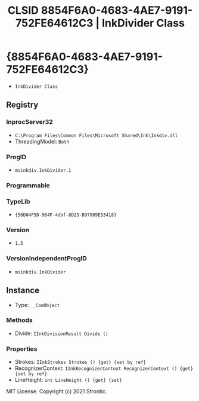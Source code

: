 ﻿---
title: "CLSID 8854F6A0-4683-4AE7-9191-752FE64612C3 | InkDivider Class"
excerpt: What is COM-Object CLSID 8854F6A0-4683-4AE7-9191-752FE64612C3?
---

# {8854F6A0-4683-4AE7-9191-752FE64612C3}

* `InkDivider Class`

## Registry


### InprocServer32

* `C:\Program Files\Common Files\Microsoft Shared\Ink\Inkdiv.dll`
* ThreadingModel: `Both`

### ProgID

* `msinkdiv.InkDivider.1`

### Programmable


### TypeLib

* `{56D04F5D-964F-4dbf-8D23-B97989E53418}`

### Version

* `1.5`

### VersionIndependentProgID

* `msinkdiv.InkDivider`

## Instance

* Type: `__ComObject`

### Methods

* Divide: `IInkDivisionResult Divide ()`

### Properties

* Strokes: `IInkStrokes Strokes () {get} {set by ref}`
* RecognizerContext: `IInkRecognizerContext RecognizerContext () {get} {set by ref}`
* LineHeight: `int LineHeight () {get} {set} `

MIT License. Copyright (c) 2021 Strontic.



